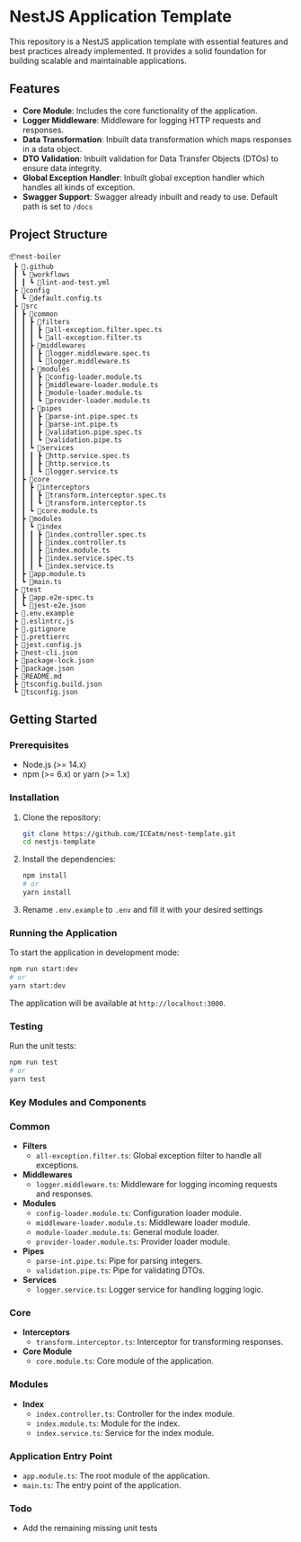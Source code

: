 # NestJS Application Template

This repository is a NestJS application template with essential features and best practices already implemented. It provides a solid foundation for building scalable and maintainable applications.

## Features

- **Core Module**: Includes the core functionality of the application.
- **Logger Middleware**: Middleware for logging HTTP requests and responses.
- **Data Transformation**: Inbuilt data transformation which maps responses in a data object.
- **DTO Validation**: Inbuilt validation for Data Transfer Objects (DTOs) to ensure data integrity.
- **Global Exception Handler**: Inbuilt global exception handler which handles all kinds of exception.
- **Swagger Support**: Swagger already inbuilt and ready to use. Default path is set to `/docs`

## Project Structure

```
📦nest-boiler
 ┣ 📂.github
 ┃ ┗ 📂workflows
 ┃ ┃ ┗ 📜lint-and-test.yml
 ┣ 📂config
 ┃ ┗ 📜default.config.ts
 ┣ 📂src
 ┃ ┣ 📂common
 ┃ ┃ ┣ 📂filters
 ┃ ┃ ┃ ┣ 📜all-exception.filter.spec.ts
 ┃ ┃ ┃ ┗ 📜all-exception.filter.ts
 ┃ ┃ ┣ 📂middlewares
 ┃ ┃ ┃ ┣ 📜logger.middleware.spec.ts
 ┃ ┃ ┃ ┗ 📜logger.middleware.ts
 ┃ ┃ ┣ 📂modules
 ┃ ┃ ┃ ┣ 📜config-loader.module.ts
 ┃ ┃ ┃ ┣ 📜middleware-loader.module.ts
 ┃ ┃ ┃ ┣ 📜module-loader.module.ts
 ┃ ┃ ┃ ┗ 📜provider-loader.module.ts
 ┃ ┃ ┣ 📂pipes
 ┃ ┃ ┃ ┣ 📜parse-int.pipe.spec.ts
 ┃ ┃ ┃ ┣ 📜parse-int.pipe.ts
 ┃ ┃ ┃ ┣ 📜validation.pipe.spec.ts
 ┃ ┃ ┃ ┗ 📜validation.pipe.ts
 ┃ ┃ ┗ 📂services
 ┃ ┃ ┃ ┣ 📜http.service.spec.ts
 ┃ ┃ ┃ ┣ 📜http.service.ts
 ┃ ┃ ┃ ┗ 📜logger.service.ts
 ┃ ┣ 📂core
 ┃ ┃ ┣ 📂interceptors
 ┃ ┃ ┃ ┣ 📜transform.interceptor.spec.ts
 ┃ ┃ ┃ ┗ 📜transform.interceptor.ts
 ┃ ┃ ┗ 📜core.module.ts
 ┃ ┣ 📂modules
 ┃ ┃ ┗ 📂index
 ┃ ┃ ┃ ┣ 📜index.controller.spec.ts
 ┃ ┃ ┃ ┣ 📜index.controller.ts
 ┃ ┃ ┃ ┣ 📜index.module.ts
 ┃ ┃ ┃ ┣ 📜index.service.spec.ts
 ┃ ┃ ┃ ┗ 📜index.service.ts
 ┃ ┣ 📜app.module.ts
 ┃ ┗ 📜main.ts
 ┣ 📂test
 ┃ ┣ 📜app.e2e-spec.ts
 ┃ ┗ 📜jest-e2e.json
 ┣ 📜.env.example
 ┣ 📜.eslintrc.js
 ┣ 📜.gitignore
 ┣ 📜.prettierrc
 ┣ 📜jest.config.js
 ┣ 📜nest-cli.json
 ┣ 📜package-lock.json
 ┣ 📜package.json
 ┣ 📜README.md
 ┣ 📜tsconfig.build.json
 ┗ 📜tsconfig.json
```

## Getting Started

### Prerequisites

- Node.js (>= 14.x)
- npm (>= 6.x) or yarn (>= 1.x)

### Installation

1. Clone the repository:

    ```bash
    git clone https://github.com/ICEatm/nest-template.git
    cd nestjs-template
    ```

2. Install the dependencies:

    ```bash
    npm install
    # or
    yarn install
    ```
3. Rename `.env.example` to `.env` and fill it with your desired settings

### Running the Application

To start the application in development mode:

```bash
npm run start:dev
# or
yarn start:dev
```

The application will be available at `http://localhost:3000`.

### Testing

Run the unit tests:
```bash
npm run test
# or
yarn test
```

### Key Modules and Components

### Common

- **Filters**
  - `all-exception.filter.ts`: Global exception filter to handle all exceptions.
- **Middlewares**
  - `logger.middleware.ts`: Middleware for logging incoming requests and responses.
- **Modules**
  - `config-loader.module.ts`: Configuration loader module.
  - `middleware-loader.module.ts`: Middleware loader module.
  - `module-loader.module.ts`: General module loader.
  - `provider-loader.module.ts`: Provider loader module.
- **Pipes**
  - `parse-int.pipe.ts`: Pipe for parsing integers.
  - `validation.pipe.ts`: Pipe for validating DTOs.
- **Services**
  - `logger.service.ts`: Logger service for handling logging logic.

### Core

- **Interceptors**
  - `transform.interceptor.ts`: Interceptor for transforming responses.
- **Core Module**
  - `core.module.ts`: Core module of the application.

### Modules

- **Index**
  - `index.controller.ts`: Controller for the index module.
  - `index.module.ts`: Module for the index.
  - `index.service.ts`: Service for the index module.

### Application Entry Point

- `app.module.ts`: The root module of the application.
- `main.ts`: The entry point of the application.

### Todo

- Add the remaining missing unit tests
